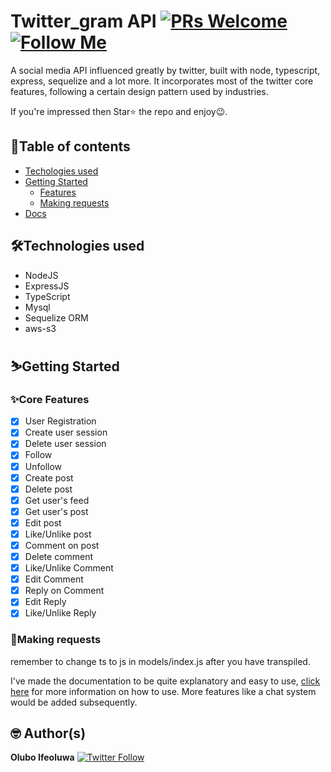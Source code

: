 # Twitter_gram API [![PRs Welcome](https://img.shields.io/badge/PRs-welcome-brightgreen.svg?style=flat-square)](http://makeapullrequest.com) [![Follow Me](https://img.shields.io/twitter/follow/IfeoluwaOlubo?style=social)](https://twitter.com/IfeoluwaOlubo)

A social media API influenced greatly by twitter, built with node, typescript, express, sequelize and a lot more. It incorporates most of the twitter core features, following a certain design pattern used by industries.

<!-- [Here](https://ohsocial.herokuapp.com/) is the link to the API base URL -->

If you're impressed then Star⭐ the repo and enjoy😉.

## 📖Table of contents

- [Techologies used](#technologies)
- [Getting Started](#getting-started)
  - [Features](#features)
  - [Making requests](#making-requests)
- [Docs](https://documenter.getpostman.com/view/11680593/TzXtJfzY)

## 🛠️Technologies used

- NodeJS
- ExpressJS
- TypeScript
- Mysql
- Sequelize ORM
- aws-s3

## ⛷️Getting Started

### ✨Core Features

- [x] User Registration
- [x] Create user session
- [x] Delete user session
- [x] Follow
- [x] Unfollow
- [x] Create post
- [x] Delete post
- [x] Get user's feed
- [x] Get user's post
- [x] Edit post
- [x] Like/Unlike post
- [x] Comment on post
- [x] Delete comment
- [x] Like/Unlike Comment
- [x] Edit Comment
- [x] Reply on Comment
- [x] Edit Reply
- [x] Like/Unlike Reply

### 📮Making requests

remember to change ts to js in models/index.js after you have transpiled.

I've made the documentation to be quite explanatory and easy to use, [click here](https://twitter-gram-api.herokuapp.com/) for more information on how to use. More features like a chat system would be added subsequently.

## 🤓 Author(s)

**Olubo Ifeoluwa** [![Twitter Follow](https://img.shields.io/twitter/follow/IfeoluwaOlubo?style=social)](https://twitter.com/IfeoluwaOlubo)
